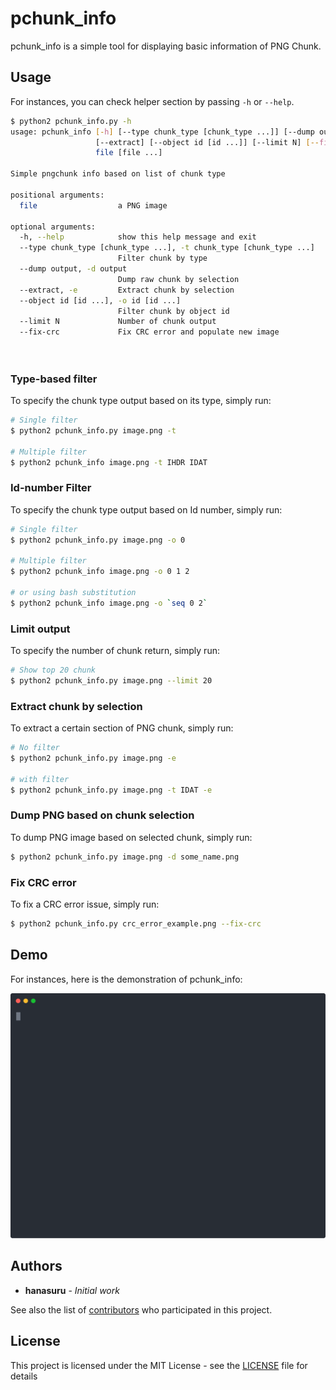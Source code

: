 # pchunk_info

pchunk_info is a simple tool for displaying basic information of PNG Chunk.

## Usage

For instances, you can check helper section by passing `-h` or `--help`.

```bash
$ python2 pchunk_info.py -h                         
usage: pchunk_info [-h] [--type chunk_type [chunk_type ...]] [--dump output]
                   [--extract] [--object id [id ...]] [--limit N] [--fix-crc]
                   file [file ...]

Simple pngchunk info based on list of chunk type

positional arguments:
  file                  a PNG image

optional arguments:
  -h, --help            show this help message and exit
  --type chunk_type [chunk_type ...], -t chunk_type [chunk_type ...]
                        Filter chunk by type
  --dump output, -d output
                        Dump raw chunk by selection
  --extract, -e         Extract chunk by selection
  --object id [id ...], -o id [id ...]
                        Filter chunk by object id
  --limit N             Number of chunk output
  --fix-crc             Fix CRC error and populate new image

                                                      
```

### Type-based filter

To specify the chunk type output based on its type, simply run:

```bash
# Single filter
$ python2 pchunk_info.py image.png -t 

# Multiple filter
$ python2 pchunk_info image.png -t IHDR IDAT

```

### Id-number Filter

To specify the chunk type output based on Id number, simply run:

```bash
# Single filter
$ python2 pchunk_info.py image.png -o 0

# Multiple filter
$ python2 pchunk_info image.png -o 0 1 2

# or using bash substitution
$ python2 pchunk_info image.png -o `seq 0 2`

```

### Limit output

To specify the number of chunk return, simply run:

```bash
# Show top 20 chunk
$ python2 pchunk_info.py image.png --limit 20

```

### Extract chunk by selection

To extract a certain section of PNG chunk, simply run:

```bash
# No filter
$ python2 pchunk_info.py image.png -e

# with filter
$ python2 pchunk_info.py image.png -t IDAT -e

```

### Dump PNG based on chunk selection

To dump PNG image based on selected chunk, simply run:

```bash
$ python2 pchunk_info.py image.png -d some_name.png

```

### Fix CRC error

To fix a CRC error issue, simply run:

```bash
$ python2 pchunk_info.py crc_error_example.png --fix-crc

```

## Demo

For instances, here is the demonstration of pchunk_info:

![Alt text](./demo.svg)

## Authors

* **hanasuru** - *Initial work* 

See also the list of [contributors](https://github.com/hanasuru/pchunk_info/contributors) who participated in this project.

## License

This project is licensed under the MIT License - see the [LICENSE](LICENSE) file for details